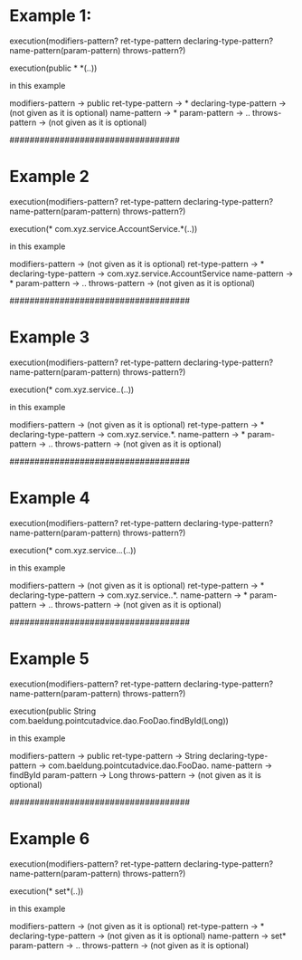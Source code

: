 # Example 1:

execution(modifiers-pattern? ret-type-pattern declaring-type-pattern?name-pattern(param-pattern) throws-pattern?)

execution(public * *(..))

in this example 

 modifiers-pattern  -> public
 ret-type-pattern   -> *
 declaring-type-pattern  ->  (not given as it is optional)
 name-pattern  ->   *
 param-pattern  ->  ..
 throws-pattern  ->  (not given as it is optional)


##################################

# Example 2

execution(modifiers-pattern? ret-type-pattern declaring-type-pattern?name-pattern(param-pattern) throws-pattern?)

execution(* com.xyz.service.AccountService.*(..))

in this example 

 modifiers-pattern  -> (not given as it is optional)
 ret-type-pattern   -> *
 declaring-type-pattern  ->  com.xyz.service.AccountService
 name-pattern  ->   *
 param-pattern  ->  ..
 throws-pattern  ->  (not given as it is optional)


####################################

# Example 3

execution(modifiers-pattern? ret-type-pattern declaring-type-pattern?name-pattern(param-pattern) throws-pattern?)

execution(* com.xyz.service.*.*(..))

in this example 

 modifiers-pattern  -> (not given as it is optional)
 ret-type-pattern   -> *
 declaring-type-pattern  ->  com.xyz.service.*.
 name-pattern  ->   *
 param-pattern  ->  ..
 throws-pattern  ->  (not given as it is optional)

####################################

# Example 4

execution(modifiers-pattern? ret-type-pattern declaring-type-pattern?name-pattern(param-pattern) throws-pattern?)

execution(* com.xyz.service..*.*(..))

in this example 

 modifiers-pattern  -> (not given as it is optional)
 ret-type-pattern   -> *
 declaring-type-pattern  ->  com.xyz.service..*.
 name-pattern  ->   *
 param-pattern  ->  ..
 throws-pattern  ->  (not given as it is optional)

####################################

# Example 5

execution(modifiers-pattern? ret-type-pattern declaring-type-pattern?name-pattern(param-pattern) throws-pattern?)

execution(public String com.baeldung.pointcutadvice.dao.FooDao.findById(Long))

in this example 

 modifiers-pattern  -> public
 ret-type-pattern   -> String
 declaring-type-pattern  ->  com.baeldung.pointcutadvice.dao.FooDao.
 name-pattern  ->   findById
 param-pattern  ->  Long
 throws-pattern  ->  (not given as it is optional)


####################################

# Example 6

execution(modifiers-pattern? ret-type-pattern declaring-type-pattern?name-pattern(param-pattern) throws-pattern?)

execution(* set*(..))

in this example 

 modifiers-pattern  -> (not given as it is optional)
 ret-type-pattern   -> *
 declaring-type-pattern  ->  (not given as it is optional)
 name-pattern  ->   set*
 param-pattern  ->  ..
 throws-pattern  ->  (not given as it is optional)


